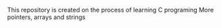 This repository is created on the process of learning C programing
More pointers, arrays and strings

